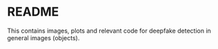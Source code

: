 # README

This contains images, plots and relevant code for deepfake detection in general images (objects).
